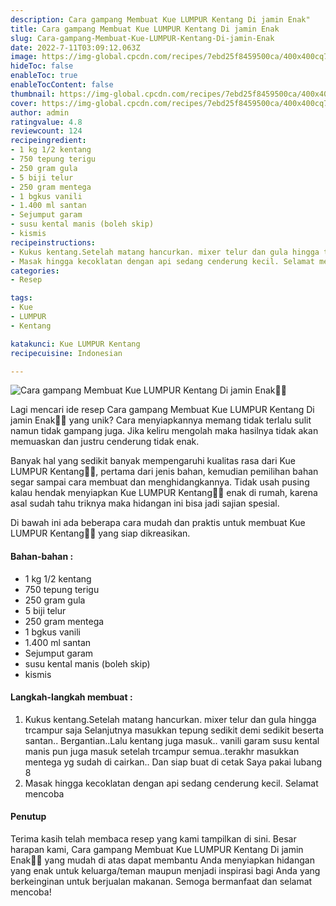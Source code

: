 ```yaml
---
description: Cara gampang Membuat Kue LUMPUR Kentang Di jamin Enak"
title: Cara gampang Membuat Kue LUMPUR Kentang Di jamin Enak
slug: Cara-gampang-Membuat-Kue-LUMPUR-Kentang-Di-jamin-Enak
date: 2022-7-11T03:09:12.063Z
image: https://img-global.cpcdn.com/recipes/7ebd25f8459500ca/400x400cq70/photo.jpg
hideToc: false
enableToc: true
enableTocContent: false
thumbnail: https://img-global.cpcdn.com/recipes/7ebd25f8459500ca/400x400cq70/photo.jpg
cover: https://img-global.cpcdn.com/recipes/7ebd25f8459500ca/400x400cq70/photo.jpg
author: admin
ratingvalue: 4.8
reviewcount: 124
recipeingredient:
- 1 kg 1/2 kentang
- 750 tepung terigu
- 250 gram gula
- 5 biji telur
- 250 gram mentega
- 1 bgkus vanili
- 1.400 ml santan
- Sejumput garam
- susu kental manis (boleh skip)
- kismis
recipeinstructions:
- Kukus kentang.Setelah matang hancurkan. mixer telur dan gula hingga trcampur saja Selanjutnya masukkan tepung sedikit demi sedikit beserta santan.. Bergantian..Lalu kentang juga masuk.. vanili garam susu kental manis pun juga masuk setelah trcampur semua..terakhr masukkan mentega yg sudah di cairkan.. Dan siap buat di cetak Saya pakai lubang 8
- Masak hingga kecoklatan dengan api sedang cenderung kecil. Selamat mencoba
categories:
- Resep

tags:
- Kue
- LUMPUR
- Kentang

katakunci: Kue LUMPUR Kentang
recipecuisine: Indonesian

---
```


![Cara gampang Membuat Kue LUMPUR Kentang Di jamin Enak👩‍🍳](https://img-global.cpcdn.com/recipes/7ebd25f8459500ca/400x400cq70/photo.jpg)

Lagi mencari ide resep Cara gampang Membuat Kue LUMPUR Kentang Di jamin Enak👩‍🍳 yang unik? Cara menyiapkannya memang tidak terlalu sulit namun tidak gampang juga. Jika keliru mengolah maka hasilnya tidak akan memuaskan dan justru cenderung tidak enak.

Banyak hal yang sedikit banyak mempengaruhi kualitas rasa dari Kue LUMPUR Kentang👩‍🍳, pertama dari jenis bahan, kemudian pemilihan bahan segar sampai cara membuat dan menghidangkannya. Tidak usah pusing kalau hendak menyiapkan Kue LUMPUR Kentang👩‍🍳 enak di rumah, karena asal sudah tahu triknya maka hidangan ini bisa jadi sajian spesial.

Di bawah ini ada beberapa cara mudah dan praktis untuk membuat Kue LUMPUR Kentang👩‍🍳 yang siap dikreasikan.

<!--inarticleads1-->

#### Bahan-bahan :

- 1 kg 1/2 kentang
- 750 tepung terigu
- 250 gram gula
- 5 biji telur
- 250 gram mentega
- 1 bgkus vanili
- 1.400 ml santan
- Sejumput garam
- susu kental manis (boleh skip)
- kismis

<!--inarticleads2-->

#### Langkah-langkah membuat :

1. Kukus kentang.Setelah matang hancurkan. mixer telur dan gula hingga trcampur saja Selanjutnya masukkan tepung sedikit demi sedikit beserta santan.. Bergantian..Lalu kentang juga masuk.. vanili garam susu kental manis pun juga masuk setelah trcampur semua..terakhr masukkan mentega yg sudah di cairkan.. Dan siap buat di cetak Saya pakai lubang 8
1. Masak hingga kecoklatan dengan api sedang cenderung kecil. Selamat mencoba

#### Penutup

Terima kasih telah membaca resep yang kami tampilkan di sini. Besar harapan kami, Cara gampang Membuat Kue LUMPUR Kentang Di jamin Enak👩‍🍳 yang mudah di atas dapat membantu Anda menyiapkan hidangan yang enak untuk keluarga/teman maupun menjadi inspirasi bagi Anda yang berkeinginan untuk berjualan makanan. Semoga bermanfaat dan selamat mencoba!